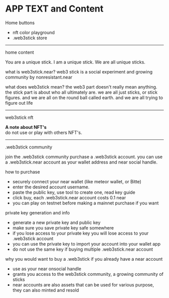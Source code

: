 # APP TEXT and Content



Home buttons
- nft color playground
- .web3stick store

---

home content

You are a unique stick. I am a unique stick. We are all unique sticks.

what is web3stick.near?
web3 stick is a social experiment and growing community by nonresistant.near

what does web3stick mean?
the web3 part doesn't really mean anything. the stick part is about who all ultimately are.
we are all just sticks, or stick figures. and we are all on the round ball called earth. and we are all trying to figure out life



---

web3stick nft


**A note about NFT's**  
do not use or play with others NFT's.




---


.web3stick community

join the .web3stick community purchase a .web3stick account.
you can use a .web3stick.near account as your wallet address and near social handle.


how to purchase
-  securely connect your near wallet (like meteor wallet, or Bitte)
- enter the desired account username.
- paste the public key, use tool to create one, read key guide
- click buy, each .web3stick.near account costs 0.1 near
- you can play on testnet before making a mainnet purchase if you want


private key generation and info
- generate a new private key and public key
- make sure you save private key safe somewhere
- if you lose access to your private key you will lose access to your .web3stick account
- you can use the private key to import your account into your wallet app
- do not use the same key if buying multiple .web3stick.near account 



why you would want to buy a .web3stick if you already have a near account
- use as your near onsocial handle
- grants you access to the web3stick community, a growing community of sticks
- near accounts are also assets that can be used for various purpose, they can also minted and resold
